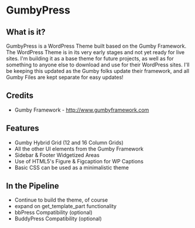 GumbyPress
====

What is it?
---
GumbyPress is a WordPress Theme built based on the Gumby Framework. The WordPress Theme is in its very early stages and not yet ready for live sites. I'm building it as a base theme for future projects, as well as for something to anyone else to download and use for their WordPress sites. I'll be keeping this updated as the Gumby folks update their framework, and all Gumby Files are kept separate for easy updates!

Credits
---
* Gumby Framework - http://www.gumbyframework.com

Features
---
* Gumby Hybrid Grid (12 and 16 Column Grids)
* All the other UI elements from the Gumby Framework
* Sidebar & Footer Widgetized Areas
* Use of HTML5's Figure & Figcaption for WP Captions
* Basic CSS can be used as a minimalistic theme

In the Pipeline
---
* Continue to build the theme, of course
* expand on get_template_part functionality
* bbPress Compatibility (optional)
* BuddyPress Compatibility (optional)
